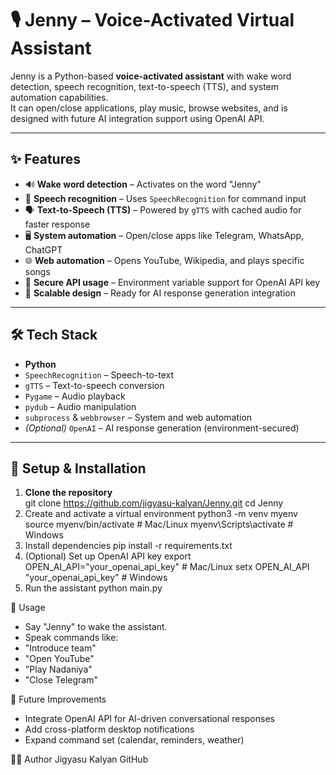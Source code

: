 # 🎙️ Jenny – Voice-Activated Virtual Assistant  

Jenny is a Python-based **voice-activated assistant** with wake word detection, speech recognition, text-to-speech (TTS), and system automation capabilities.  
It can open/close applications, play music, browse websites, and is designed with future AI integration support using OpenAI API.  

---

## ✨ Features  
- 🔊 **Wake word detection** – Activates on the word "Jenny"  
- 🎤 **Speech recognition** – Uses `SpeechRecognition` for command input  
- 🗣️ **Text-to-Speech (TTS)** – Powered by `gTTS` with cached audio for faster response  
- 🖥️ **System automation** – Open/close apps like Telegram, WhatsApp, ChatGPT  
- 🌐 **Web automation** – Opens YouTube, Wikipedia, and plays specific songs  
- 🔑 **Secure API usage** – Environment variable support for OpenAI API key  
- 🔄 **Scalable design** – Ready for AI response generation integration  

---

## 🛠️ Tech Stack  
- **Python**  
- `SpeechRecognition` – Speech-to-text  
- `gTTS` – Text-to-speech conversion  
- `Pygame` – Audio playback  
- `pydub` – Audio manipulation  
- `subprocess` & `webbrowser` – System and web automation  
- *(Optional)* `OpenAI` – AI response generation (environment-secured)  

---

## 🚀 Setup & Installation  

1. **Clone the repository**  
     git clone https://github.com/jigyasu-kalyan/Jenny.git
     cd Jenny
2. Create and activate a virtual environment
     python3 -m venv myenv
     source myenv/bin/activate   # Mac/Linux
     myenv\Scripts\activate      # Windows
3. Install dependencies
     pip install -r requirements.txt
4. (Optional) Set up OpenAI API key
     export OPEN_AI_API="your_openai_api_key"      # Mac/Linux
     setx OPEN_AI_API "your_openai_api_key"        # Windows
5. Run the assistant
     python main.py

🎯 Usage
- Say "Jenny" to wake the assistant.
- Speak commands like:
- "Introduce team"
- "Open YouTube"
- "Play Nadaniya"
- "Close Telegram"

🔮 Future Improvements
- Integrate OpenAI API for AI-driven conversational responses
- Add cross-platform desktop notifications
- Expand command set (calendar, reminders, weather)

👨‍💻 Author
Jigyasu Kalyan
GitHub
